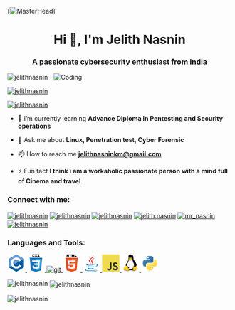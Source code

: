 [![MasterHead](https://imgs.search.brave.com/_NdZavwJIe63s4gnBAzKHkQoz5EbLdezP9f21QEwpoY/rs:fit:860:0:0/g:ce/aHR0cHM6Ly9pLnBp/bmltZy5jb20vb3Jp/Z2luYWxzL2E1LzFh/L2JkL2E1MWFiZGU4/MDJlYmE0NWY2NmMz/N2JmNjFhZTcxMGMy/LmpwZw)]
<h1 align="center">Hi 👋, I'm Jelith Nasnin</h1>
<h3 align="center">A passionate cybersecurity enthusiast from India</h3>
<img align="right" alt="Coding" width="400" src="https://imgs.search.brave.com/WrO9VbyZ0H5qfH0P_45hKVGzTAKxMw6qt7KyuD4NqN8/rs:fit:860:0:0/g:ce/aHR0cHM6Ly9tZWRp/YTMuZ2lwaHkuY29t/L21lZGlhL3YxLlky/bGtQVGM1TUdJM05q/RXhaMnh4TUhaeE1X/MDJPR1F6WW5OeVlX/UmxNemQyZGpsbWFu/cG1kekE1WTNaek1I/a3phbUpoTXlabGNE/MTJNVjluYVdaelgz/TmxZWEpqYUNaamRE/MW4vUkRabzd6bkFk/bjJ1N3NBY1dILzIw/MC5naWY.gif">
<p align="left"> <img src="https://komarev.com/ghpvc/?username=jelithnasnin&label=Profile%20views&color=0e75b6&style=flat" alt="jelithnasnin" /> </p>

<p align="left"> <a href="https://github.com/ryo-ma/github-profile-trophy"><img src="https://github-profile-trophy.vercel.app/?username=jelithnasnin" alt="jelithnasnin" /></a> </p>

<p align="left"> <a href="https://twitter.com/jelithnasnin" target="blank"><img src="https://img.shields.io/twitter/follow/jelithnasnin?logo=twitter&style=for-the-badge" alt="jelithnasnin" /></a> </p>

- 🌱 I’m currently learning **Advance Diploma in Pentesting and Security operations**

- 💬 Ask me about **Linux, Penetration test, Cyber Forensic**

- 📫 How to reach me **jelithnasninkm@gmail.com**

- ⚡ Fun fact **I think i am a workaholic passionate person with a mind full of Cinema and travel**

<h3 align="left">Connect with me:</h3>
<p align="left">
<a href="https://twitter.com/jelithnasnin" target="blank"><img align="center" src="https://raw.githubusercontent.com/rahuldkjain/github-profile-readme-generator/master/src/images/icons/Social/twitter.svg" alt="jelithnasnin" height="30" width="40" /></a>
<a href="https://linkedin.com/in/jelithnasnin" target="blank"><img align="center" src="https://raw.githubusercontent.com/rahuldkjain/github-profile-readme-generator/master/src/images/icons/Social/linked-in-alt.svg" alt="jelithnasnin" height="30" width="40" /></a>
<a href="https://kaggle.com/jelithnasnin" target="blank"><img align="center" src="https://raw.githubusercontent.com/rahuldkjain/github-profile-readme-generator/master/src/images/icons/Social/kaggle.svg" alt="jelithnasnin" height="30" width="40" /></a>
<a href="https://instagram.com/jelith.nasnin" target="blank"><img align="center" src="https://raw.githubusercontent.com/rahuldkjain/github-profile-readme-generator/master/src/images/icons/Social/instagram.svg" alt="jelith.nasnin" height="30" width="40" /></a>
<a href="https://www.hackerrank.com/mr_nasnin" target="blank"><img align="center" src="https://raw.githubusercontent.com/rahuldkjain/github-profile-readme-generator/master/src/images/icons/Social/hackerrank.svg" alt="mr_nasnin" height="30" width="40" /></a>
<a href="https://www.leetcode.com/jelithnasnin" target="blank"><img align="center" src="https://raw.githubusercontent.com/rahuldkjain/github-profile-readme-generator/master/src/images/icons/Social/leet-code.svg" alt="jelithnasnin" height="30" width="40" /></a>
</p>

<h3 align="left">Languages and Tools:</h3>

<p align="left"> <a href="https://www.cprogramming.com/" target="_blank" rel="noreferrer"> <img src="https://raw.githubusercontent.com/devicons/devicon/master/icons/c/c-original.svg" alt="c" width="40" height="40"/> </a> <a href="https://www.w3schools.com/css/" target="_blank" rel="noreferrer"> <img src="https://raw.githubusercontent.com/devicons/devicon/master/icons/css3/css3-original-wordmark.svg" alt="css3" width="40" height="40"/> </a> <a href="https://git-scm.com/" target="_blank" rel="noreferrer"> <img src="https://www.vectorlogo.zone/logos/git-scm/git-scm-icon.svg" alt="git" width="40" height="40"/> </a> <a href="https://www.w3.org/html/" target="_blank" rel="noreferrer"> <img src="https://raw.githubusercontent.com/devicons/devicon/master/icons/html5/html5-original-wordmark.svg" alt="html5" width="40" height="40"/> </a> <a href="https://www.java.com" target="_blank" rel="noreferrer"> <img src="https://raw.githubusercontent.com/devicons/devicon/master/icons/java/java-original.svg" alt="java" width="40" height="40"/> </a> <a href="https://developer.mozilla.org/en-US/docs/Web/JavaScript" target="_blank" rel="noreferrer"> <img src="https://raw.githubusercontent.com/devicons/devicon/master/icons/javascript/javascript-original.svg" alt="javascript" width="40" height="40"/> </a> <a href="https://www.linux.org/" target="_blank" rel="noreferrer"> <img src="https://raw.githubusercontent.com/devicons/devicon/master/icons/linux/linux-original.svg" alt="linux" width="40" height="40"/> </a> <a href="https://www.python.org" target="_blank" rel="noreferrer"> <img src="https://raw.githubusercontent.com/devicons/devicon/master/icons/python/python-original.svg" alt="python" width="40" height="40"/> </a> </p>

<p><img align="left" src="https://github-readme-stats.vercel.app/api/top-langs?username=jelithnasnin&show_icons=true&locale=en&layout=compact" alt="jelithnasnin" /></p>

<p>&nbsp;<img align="center" src="https://github-readme-stats.vercel.app/api?username=jelithnasnin&show_icons=true&locale=en" alt="jelithnasnin" /></p>

<p><img align="center" src="https://github-readme-streak-stats.herokuapp.com/?user=jelithnasnin&" alt="jelithnasnin" /></p>
